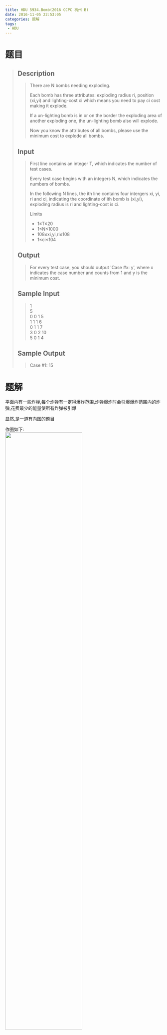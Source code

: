 ```yaml
---
title: HDU 5934.Bomb(2016 CCPC 杭州 B)
date: 2016-11-05 22:53:05
categories: 题解
tags: 
 - HDU
---
```

# 题目
> 
> ## Description  
>> There are N bombs needing exploding.  
>>   
>> Each bomb has three attributes: exploding radius ri, position (xi,yi) and lighting-cost ci which means you need to pay ci cost making it explode.  
>>   
>> If a un-lighting bomb is in or on the border the exploding area of another exploding one, the un-lighting bomb also will explode.  
>>   
>> Now you know the attributes of all bombs, please use the minimum cost to explode all bombs.  
>>    
>>   
>> <!--more-->  
> 
> ## Input  
>> First line contains an integer T, which indicates the number of test cases.  
>>   
>> Every test case begins with an integers N, which indicates the numbers of bombs.  
>>   
>> In the following N lines, the ith line contains four intergers xi, yi, ri and ci, indicating the coordinate of ith bomb is (xi,yi), exploding radius is ri and lighting-cost is ci.  
>>   
>> Limits  
>> - 1≤T≤20  
>> - 1≤N≤1000  
>> -  108≤xi,yi,ri≤108  
>> - 1≤ci≤104  
>>    
>>   
> 
> ## Output  
>> For every test case, you should output 'Case #x: y', where x indicates the case number and counts from 1 and y is the minimum cost.  
>>    
>>   
> 
> ## Sample Input  
>> 1  
>> 5  
>> 0 0 1 5  
>> 1 1 1 6  
>> 0 1 1 7  
>> 3 0 2 10  
>> 5 0 1 4  
>>    
>>   
> 
> ## Sample Output  
>> Case #1: 15  


# 题解
平面内有一些炸弹,每个炸弹有一定得爆炸范围,炸弹爆炸时会引爆爆炸范围内的炸弹,花费最少的能量使所有炸弹被引爆  

显然,是一道有向图的题目  

作图如下:  
<img src="/post/img/hdu5934_1.png" width="70%" height="70%" />

转为有向图关系有:  
<img src="/post/img/hdu5934_2.png" width="70%" height="70%" />


节点被分为多个连通分量.  
如果两个点属于一个 **强连通分量** 那么可以将他们看作一个点(用最小点燃能量作为代价)  
然后将新的图建成 **有向图**  
此时,图中 **不存在强连通的结点(无环)**  因此只需要找到 **入度为0** 的点点燃即可  
(无环,所以从任何入度不为0的点往回走,必然终止于一个入度为0的点)  

那么任务也即:  
1. 强连通分量缩点
2. 建有向图图
3. 查找所有入度为 0 的点  

# 代码
```cpp Bomb https://github.com/OhYee/ACM.github.io/blob/master/HDU/5934.%42%6F%6D%62.cpp 代码备份

```